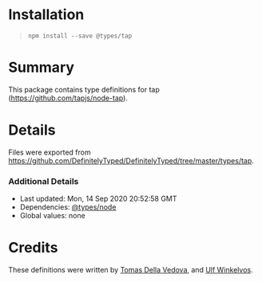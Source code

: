 # Installation
> `npm install --save @types/tap`

# Summary
This package contains type definitions for tap (https://github.com/tapjs/node-tap).

# Details
Files were exported from https://github.com/DefinitelyTyped/DefinitelyTyped/tree/master/types/tap.

### Additional Details
 * Last updated: Mon, 14 Sep 2020 20:52:58 GMT
 * Dependencies: [@types/node](https://npmjs.com/package/@types/node)
 * Global values: none

# Credits
These definitions were written by [Tomas Della Vedova](https://github.com/delvedor), and [Ulf Winkelvos](https://github.com/uwinkelvos).
